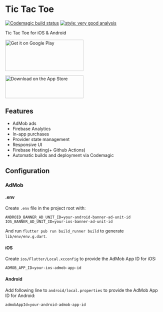 # Tic Tac Toe

[![Codemagic build status](https://api.codemagic.io/apps/644cb8b907ee905b68683245/644cb8b907ee905b68683244/status_badge.svg)](https://codemagic.io/apps/644cb8b907ee905b68683245/644cb8b907ee905b68683244/latest_build)
[![style: very good analysis](https://img.shields.io/badge/style-very_good_analysis-B22C89.svg)](https://pub.dev/packages/very_good_analysis)

Tic Tac Toe for iOS & Android

[<img src="https://play.google.com/intl/en_us/badges/images/generic/en-play-badge.png"
      alt="Get it on Google Play"
      width="250"
      height="100">](https://play.google.com/store/apps/details?id=com.sergsavchuk.tictactoe&pcampaignid=pcampaignidMKT-Other-global-all-co-prtnr-py-PartBadge-Mar2515-1)

[<img src="https://tools.applemediaservices.com/api/badges/download-on-the-app-store/black/en-us?size=250x80&amp;releaseDate=1310601600" 
      alt="Download on the App Store"
      style="
      width: 250px;
      height: 73px;">](https://apps.apple.com/us/app/tic-tac-toe-pros/id6448105734)

## Features
- AdMob ads
- Firebase Analytics
- In-app purchases
- Provider state management
- Responsive UI
- Firebase Hosting(+ Github Actions)
- Automatic builds and deployment via Codemagic

## Configuration
### AdMob
#### .env
Create `.env` file in the project root with:
```shell
ANDROID_BANNER_AD_UNIT_ID=your-android-banner-ad-unit-id
IOS_BANNER_AD_UNIT_ID=your-ios-banner-ad-unit-id
```
And run `flutter pub run build_runner build` to generate `lib/env/env.g.dart`.

#### iOS
Create `ios/Flutter/Local.xcconfig` to provide the AdMob App ID for iOS:
```shell
ADMOB_APP_ID=your-ios-admob-app-id
```

#### Android
Add following line to `android/local.properties` to provide the AdMob App ID for Android:
```shell
admobAppId=your-android-admob-app-id
```
